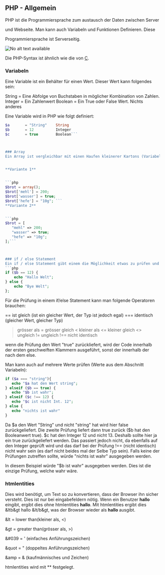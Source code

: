 ## PHP - Allgemein
PHP ist die Programmiersprache zum austausch der Daten zwischen Server

 
und Webseite. Man kann auch Variabeln und Funktionen Definieren. Diese


Programmiersprache ist Serverseitig.


![No alt text available](/de/wiki/780px-php_funktionsweise.svg.png)



Die PHP-Syntax ist ähnlich wie die von [C](/de/wiki/c). 





### Variabeln
Eine Variable ist ein Behälter für einen Wert. Dieser Wert kann folgendes sein:


   String   = Eine Abfolge von Buchstaben in möglicher Kombination von Zahlen. 
   Integer  = Ein Zahlenwert
   Boolean  = Ein True oder False Wert. Nichts anderes



Eine Variable wird in PHP wie folgt definiert:
```php
$a       = "String"    String
$b       = 12          Integer
$c       = true        Boolean```



### Array
Ein Array ist vergleichbar mit einen Haufen kleinerer Kartons (Variabeln). Im folgenden Beispiel sind in der Haufen "Brot" mit den Schlüsseln 'mehl', 'wasser' und 'hefe' ausgestattet. Die Schlüssel kann man auf zwei Arten zuweisen:


**Variante 1**


```php
$brot = array();
$brot['mehl'] = 200;
$brot['wasser'] = true;
$brot['hefe'] = "10g"; ```
**Variante 2**


```php
$brot = [
   "mehl" => 200;
   "wasser" => true;
   "hefe" => "10g";
];```



### if / else Statement
Ein if / else Statement gibt einem die Möglichkeit etwas zu prüfen und darauf zu reagieren. Ein solches Statement kann folgendermassen aussehen (Werte aus dem Abschnitt Variabeln):
```php
if ($b == 12) {
    echo "Hallo Welt";
} else {
    echo "Bye Welt";
};
```



Für die Prüfung in einem if/else Statement kann man folgende Operatoren brauchen:


   ==   ist gleich (ist ein gleicher Wert, der Typ ist jedoch egal)
   ===  identisch  (gleicher Wert, gleicher Typ)
   >    grösser als
   >=   grösser gleich
   <    kleiner als
   <=   kleiner gleich
   <>   ungleich
   !=   ungleich
   !==  nicht identisch



wenn die Prüfung den Wert "true" zurückliefert, wird der Code innerhalb der ersten geschweiften Klammern ausgeführt, sonst der innerhalb der nach dem else.


Man kann auch auf mehrere Werte prüfen (Werte aus dem Abschnitt Variabeln):
```php
if ($a === "string"){
   echo "$a hat den Wert string";
} elseif ($b == true) {
   echo "$b ist wahr";
} elseif ($c !== 12) {
   echo "$c ist nicht Int. 12";
} else {
   echo "nichts ist wahr"
}
```



Da $a den Wert "String" und nicht "string" hat wird hier false zurückgeliefert. Die zweite Prüfung liefert dann true zurück ($b hat den Booleanwert true). $c hat den Integer 12 und nicht 13. Deshalb sollte hier ja ein true zurückgeliefert werden. Das passiert jedoch nicht, da ebenfalls auf den Integer geprüft wird und das darf bei der Prüfung !== (nicht identisch) nicht wahr sein (es darf nicht beides mal der Selbe Typ sein). Falls keine der Prüfungen zutreffen sollte, würde "nichts ist wahr" ausgegeben werden.


In diesem Beispiel würde "$b ist wahr" ausgegeben werden. Dies ist die einzige Prüfung, welche wahr wäre.



### htmlentities
Dies wird benötigt, um Text so zu konvertieren, dass der Browser ihn sicher versteht. Dies ist nur bei eingabefeldern nötig. Wenn ein Benutzer <b> hallo </b> eingibt, ergibt dies ohne htmlentities **hallo**. Mit htmlentities ergibt dies &ltb&gt hallo &lt/b&gt, was der Browser wieder als <b> hallo </b> ausgibt.





&lt = lower than(kleiner als, <)


&gt = greater than(grösser als, >)


&#039 = ' (einfaches Anführungszeichen)


&quot = " (doppeltes Anführungszeichen)


&amp = & (kaufmännisches und Zeichen)





htmlentities wird mit ** festgelegt.
